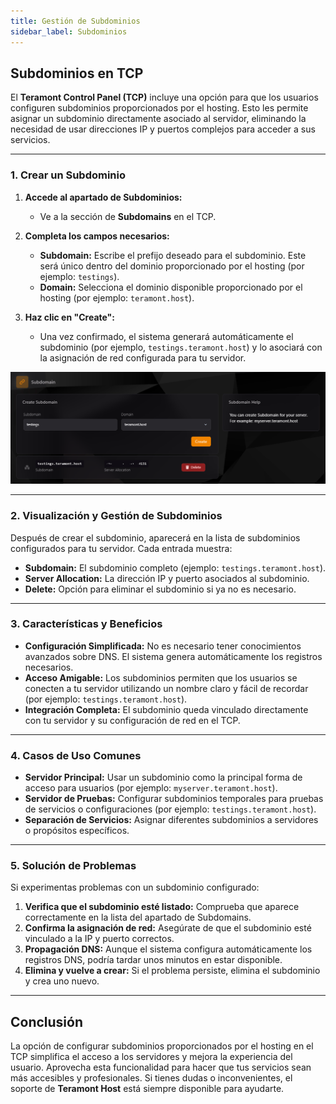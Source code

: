```yaml
---
title: Gestión de Subdominios
sidebar_label: Subdominios
---
```


## Subdominios en TCP

El **Teramont Control Panel (TCP)** incluye una opción para que los usuarios configuren subdominios proporcionados por el hosting. Esto les permite asignar un subdominio directamente asociado al servidor, eliminando la necesidad de usar direcciones IP y puertos complejos para acceder a sus servicios.

---

### **1. Crear un Subdominio**

1. **Accede al apartado de Subdominios:**
    - Ve a la sección de **Subdomains** en el TCP.

2. **Completa los campos necesarios:**
    - **Subdomain:** Escribe el prefijo deseado para el subdominio. Este será único dentro del dominio proporcionado por el hosting (por ejemplo: `testings`).
    - **Domain:** Selecciona el dominio disponible proporcionado por el hosting (por ejemplo: `teramont.host`).

3. **Haz clic en "Create":**
    - Una vez confirmado, el sistema generará automáticamente el subdominio (por ejemplo, `testings.teramont.host`) y lo asociará con la asignación de red configurada para tu servidor.

![Interfaz de creación de subdominios](../../static/tcp_assets/imgs/dns.png)

---

### **2. Visualización y Gestión de Subdominios**

Después de crear el subdominio, aparecerá en la lista de subdominios configurados para tu servidor. Cada entrada muestra:

- **Subdomain:** El subdominio completo (ejemplo: `testings.teramont.host`).
- **Server Allocation:** La dirección IP y puerto asociados al subdominio.
- **Delete:** Opción para eliminar el subdominio si ya no es necesario.

---

### **3. Características y Beneficios**

- **Configuración Simplificada:** No es necesario tener conocimientos avanzados sobre DNS. El sistema genera automáticamente los registros necesarios.
- **Acceso Amigable:** Los subdominios permiten que los usuarios se conecten a tu servidor utilizando un nombre claro y fácil de recordar (por ejemplo: `testings.teramont.host`).
- **Integración Completa:** El subdominio queda vinculado directamente con tu servidor y su configuración de red en el TCP.

---

### **4. Casos de Uso Comunes**

- **Servidor Principal:** Usar un subdominio como la principal forma de acceso para usuarios (por ejemplo: `myserver.teramont.host`).
- **Servidor de Pruebas:** Configurar subdominios temporales para pruebas de servicios o configuraciones (por ejemplo: `testings.teramont.host`).
- **Separación de Servicios:** Asignar diferentes subdominios a servidores o propósitos específicos.

---

### **5. Solución de Problemas**

Si experimentas problemas con un subdominio configurado:

1. **Verifica que el subdominio esté listado:** Comprueba que aparece correctamente en la lista del apartado de Subdomains.
2. **Confirma la asignación de red:** Asegúrate de que el subdominio esté vinculado a la IP y puerto correctos.
3. **Propagación DNS:** Aunque el sistema configura automáticamente los registros DNS, podría tardar unos minutos en estar disponible.
4. **Elimina y vuelve a crear:** Si el problema persiste, elimina el subdominio y crea uno nuevo.

---

## Conclusión

La opción de configurar subdominios proporcionados por el hosting en el TCP simplifica el acceso a los servidores y mejora la experiencia del usuario. Aprovecha esta funcionalidad para hacer que tus servicios sean más accesibles y profesionales. Si tienes dudas o inconvenientes, el soporte de **Teramont Host** está siempre disponible para ayudarte.

